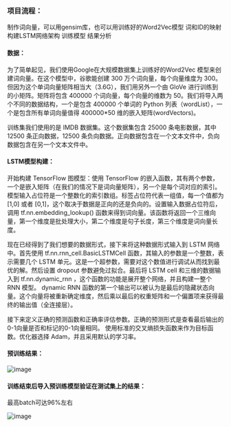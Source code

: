 ### 项目流程：
制作词向量，可以用gensim库，也可以用训练好的Word2Vec模型
词和ID的映射
构建LSTM网络架构
训练模型
结果分析
#### 数据：
为了简单起见，我们使用Google在大规模数据集上训练好的Word2Vec 模型来创建词向量。在这个模型中，谷歌能创建 300 万个词向量，每个向量维度为 300。但因为这个单词向量矩阵相当大（3.6G），我们用另外一个由 GloVe 进行训练到的小矩阵。矩阵将包含 400000 个词向量，每个向量的维数为 50。我们将导入两个不同的数据结构，一个是包含 400000 个单词的 Python 列表（wordList），一个是包含所有单词向量值得 400000*50 维的嵌入矩阵(wordVectors)。

训练集我们使用的是 IMDB 数据集。这个数据集包含 25000 条电影数据，其中 12500 条正向数据，12500 条负向数据。正向数据包含在一个文本文件中，负向数据包含在另一个文本文件中。

#### LSTM模型构建：
开始构建 TensorFlow 图模型：使用 TensorFlow 的嵌入函数，其有两个参数，一个是嵌入矩阵（在我们的情况下是词向量矩阵），另一个是每个词对应的索引。模型输入占位符是一个整数化的索引数组。标签占位符代表一组值，每一个值都为 [1,0] 或者 [0,1]，这个取决于数据是正向的还是负向的。设置输入数据占位符后，调用 tf.nn.embedding_lookup() 函数来得到词向量。该函数将返回一个三维向量，第一个维度是批处理大小，第二个维度是句子长度，第三个维度是词向量长度。

现在已经得到了我们想要的数据形式，接下来将这种数据形式输入到 LSTM 网络中。首先使用 tf.nn.rnn_cell.BasicLSTMCell 函数，其输入的参数是一个整数，表示需要几个 LSTM 单元。这是一个超参数，需要对这个数值进行调试从而找到最优的解。然后设置 dropout 参数避免过拟合。最后将 LSTM cell 和三维的数据输入到 tf.nn.dynamic_rnn ，这个函数的功能是展开整个网络，并且构建一整个 RNN 模型。 dynamic RNN 函数的第一个输出可以被认为是最后的隐藏状态向量。这个向量将被重新确定维度，然后乘以最后的权重矩阵和一个偏置项来获得最终的输出值（全连接层）。

接下来定义正确的预测函数和正确率评估参数。正确的预测形式是查看最后输出的0-1向量是否和标记的0-1向量相同。 使用标准的交叉熵损失函数来作为目标函数。优化器选择 Adam，并且采用默认的学习率。

#### 预训练结果：

![image](https://github.com/LiuHsinx/LSTMSA/assets/93762973/8e320605-e942-42e0-a136-4ee8617a9740)

#### 训练结束后导入预训练模型验证在测试集上的结果：
最高batch可达96%左右

![image](https://github.com/LiuHsinx/LSTMSA/assets/93762973/73504b29-c238-4cdc-a531-798493c245d6)


